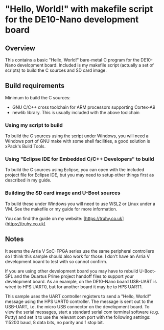 # "Hello, World!" with makefile script for the DE10-Nano development board

## Overview

This contains a basic "Hello, World!" bare-metal C program for the DE10-Nano
development board.  Included is my makefile script (actually a set of scripts) to build the C sources and SD card image.

## Build requirements

Minimum to build the C sources:
- GNU C/C++ cross toolchain for ARM processors supporting Cortex-A9
- newlib library.  This is usually included with the above toolchain

### Using my script to build
To build the C sources using the script under Windows, you will need a Windows port of GNU make with some shell facilities, a good solution is xPack's Build Tools.

### Using "Eclipse IDE for Embedded C/C++ Developers" to build
To build the C sources using Eclipse, you can open with the included project file for Eclipse IDE, but you may need to setup other things first as described in my guide.

### Building the SD card image and U-Boot sources
To build these under Windows you will need to use WSL2 or Linux under a VM.  See the makefile or my guide for more information.

You can find the guide on my website:
[https://truhy.co.uk](https://truhy.co.uk)

## Notes

It seems the Arria V SoC-FPGA series use the same peripheral controllers so I think this sample should also work for those.  I don't have an Arria V development board to test with so cannot confirm.

If you are using other development board you may have to rebuild U-Boot-SPL and the Quartus Prime project handoff files to support your development board.  As an example, on the DE10-Nano board USB-UART is wired to HPS UART0, but for another board it may be to HPS UART1.

This sample uses the UART controller registers to send a "Hello, World!" message using the HPS UART0 controller. The message is sent out to the USB-UART, i.e. the micro USB connector on the development board.  To view the serial messages, start a standard serial com terminal software (e.g. Putty) and set it to use the relevant com port with the following settings: 115200 baud, 8 data bits, no parity and 1 stop bit.
